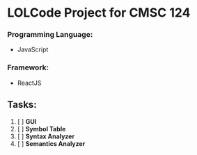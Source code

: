 # LOLCode Project for CMSC 124
  
### Programming Language: 
- JavaScript
### Framework: 
- ReactJS
  
## Tasks:
  
1. [ ] **GUI**
2. [ ] **Symbol Table**
3. [ ] **Syntax Analyzer**
4. [ ] **Semantics Analyzer**
